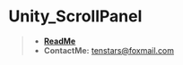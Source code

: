 # Unity_ScrollPanel
> - [**ReadMe**](https://blog.csdn.net/GREAT1217/article/details/108199381)
> - **ContactMe:** tenstars@foxmail.com
